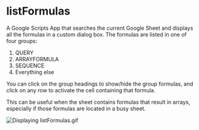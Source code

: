 # listFormulas
A Google Scripts App that searches the current Google Sheet and displays all the formulas in a custom dialog box. The formulas are listed in one of four groups:

1. QUERY
2. ARRAYFORMULA
3. SEQUENCE
4. Everything else

You can click on the group headings to show/hide the group formulas, and click on any row to activate the cell containing that formula.

This can be useful when the sheet contains formulas that result in arrays, especially if those formulas are located in a busy sheet.

<dl>
<img src="https://lh4.googleusercontent.com/PfJxJzjcQApcsL9BnU_RfQrL9hU3Lt1WlPZfEqRQ9YoVyGpxemAB-uQWKY3mnUN7WgWuuAcvqmbkbg=w1877-h882-rw" class="ndfHFb-c4YZDc-HiaYvf-RJLb9c" alt="Displaying listFormulas.gif" aria-hidden="true">
</dl>
